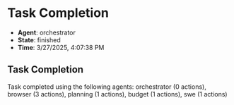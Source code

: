 # Task Completion

- **Agent**: orchestrator
- **State**: finished
- **Time**: 3/27/2025, 4:07:38 PM

## Task Completion

Task completed using the following agents: orchestrator (0 actions), browser (3 actions), planning (1 actions), budget (1 actions), swe (1 actions)

